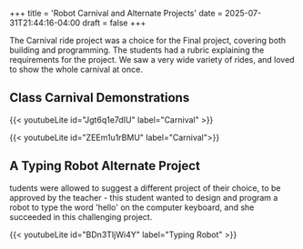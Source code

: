 +++
title = 'Robot Carnival and Alternate Projects'
date = 2025-07-31T21:44:16-04:00
draft = false
+++

The Carnival ride project was a choice for the Final project, covering
both building and programming. The students had a rubric explaining the
requirements for the project. We saw a very wide variety of rides, and
loved to show the whole carnival at once.

## Class Carnival Demonstrations

{{< youtubeLite id="Jgt6q1e7dIU" label="Carnival" >}}

{{< youtubeLite id="ZEEm1u1rBMU" label="Carnival">}}



## A Typing Robot Alternate Project
tudents were allowed to suggest a different project of
their choice, to be approved by the teacher - this student wanted to
design and program a robot to type the word 'hello' on the computer
keyboard, and she succeeded in this challenging project.

{{< youtubeLite id="BDn3TIjWi4Y" label="Typing Robot" >}}
